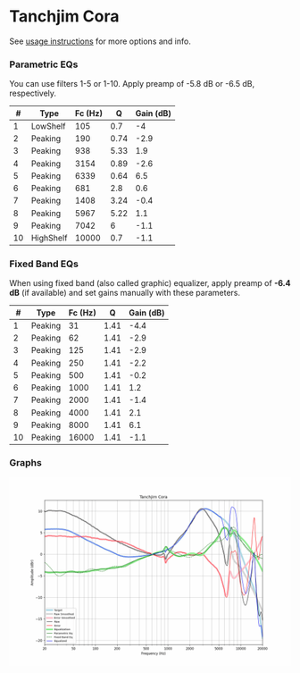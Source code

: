 # Tanchjim Cora
See [usage instructions](https://github.com/jaakkopasanen/AutoEq#usage) for more options and info.

### Parametric EQs
You can use filters 1-5 or 1-10. Apply preamp of -5.8 dB or -6.5 dB, respectively.

|   # | Type      |   Fc (Hz) |    Q |   Gain (dB) |
|-----|-----------|-----------|------|-------------|
|   1 | LowShelf  |       105 | 0.7  |        -4   |
|   2 | Peaking   |       190 | 0.74 |        -2.9 |
|   3 | Peaking   |       938 | 5.33 |         1.9 |
|   4 | Peaking   |      3154 | 0.89 |        -2.6 |
|   5 | Peaking   |      6339 | 0.64 |         6.5 |
|   6 | Peaking   |       681 | 2.8  |         0.6 |
|   7 | Peaking   |      1408 | 3.24 |        -0.4 |
|   8 | Peaking   |      5967 | 5.22 |         1.1 |
|   9 | Peaking   |      7042 | 6    |        -1.1 |
|  10 | HighShelf |     10000 | 0.7  |        -1.1 |

### Fixed Band EQs
When using fixed band (also called graphic) equalizer, apply preamp of **-6.4 dB** (if available) and set gains manually with these parameters.

|   # | Type    |   Fc (Hz) |    Q |   Gain (dB) |
|-----|---------|-----------|------|-------------|
|   1 | Peaking |        31 | 1.41 |        -4.4 |
|   2 | Peaking |        62 | 1.41 |        -2.9 |
|   3 | Peaking |       125 | 1.41 |        -2.9 |
|   4 | Peaking |       250 | 1.41 |        -2.2 |
|   5 | Peaking |       500 | 1.41 |        -0.2 |
|   6 | Peaking |      1000 | 1.41 |         1.2 |
|   7 | Peaking |      2000 | 1.41 |        -1.4 |
|   8 | Peaking |      4000 | 1.41 |         2.1 |
|   9 | Peaking |      8000 | 1.41 |         6.1 |
|  10 | Peaking |     16000 | 1.41 |        -1.1 |

### Graphs
![](./Tanchjim%20Cora.png)
